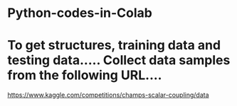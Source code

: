 # Python-codes-in-Colab

# To get structures, training data and testing data..... Collect data samples from the following URL....

https://www.kaggle.com/competitions/champs-scalar-coupling/data

